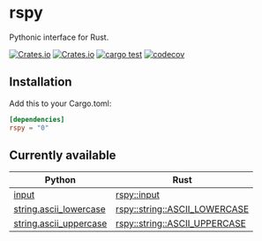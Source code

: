 # rspy

Pythonic interface for Rust.

[![Crates.io](https://img.shields.io/crates/v/rspy)](https://crates.io/crates/rspy)
[![Crates.io](https://img.shields.io/crates/d/rspy)](https://crates.io/crates/rspy)
[![cargo test](https://github.com/seijinrosen/rspy/actions/workflows/cargo_test.yml/badge.svg)](https://github.com/seijinrosen/rspy/actions/workflows/cargo_test.yml)
[![codecov](https://codecov.io/gh/seijinrosen/rspy/branch/main/graph/badge.svg)](https://codecov.io/gh/seijinrosen/rspy)

## Installation

Add this to your Cargo.toml:

```toml
[dependencies]
rspy = "0"
```

## Currently available

| Python                                                                                            | Rust                                                                                                   |
| ------------------------------------------------------------------------------------------------- | ------------------------------------------------------------------------------------------------------ |
| [input](https://docs.python.org/ja/3/library/functions.html#input)                                | [rspy::input](https://docs.rs/rspy/latest/rspy/fn.input.html)                                          |
| [string.ascii_lowercase](https://docs.python.org/ja/3/library/string.html#string.ascii_lowercase) | [rspy::string::ASCII_LOWERCASE](https://docs.rs/rspy/latest/rspy/string/constant.ASCII_LOWERCASE.html) |
| [string.ascii_uppercase](https://docs.python.org/ja/3/library/string.html#string.ascii_uppercase) | [rspy::string::ASCII_UPPERCASE](https://docs.rs/rspy/latest/rspy/string/constant.ASCII_UPPERCASE.html) |
